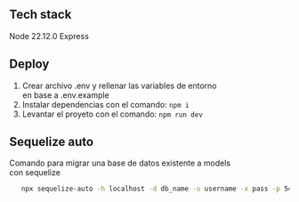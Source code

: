 ## Tech stack
Node 22.12.0
Express

## Deploy
1. Crear archivo .env y rellenar las variables de entorno  
en base a .env.example
2. Instalar dependencias con el comando: ``npm i``
3. Levantar el proyeto con el comando: ``npm run dev``

## Sequelize auto
Comando para migrar una base de datos existente a models  
con sequelize  

```bash
   npx sequelize-auto -h localhost -d db_name -u username -x pass -p 5432  --dialect postgres -o ./src/models -l ts --useDefine --schema retail --caseFile k --caseProp p --caseModel p
```
